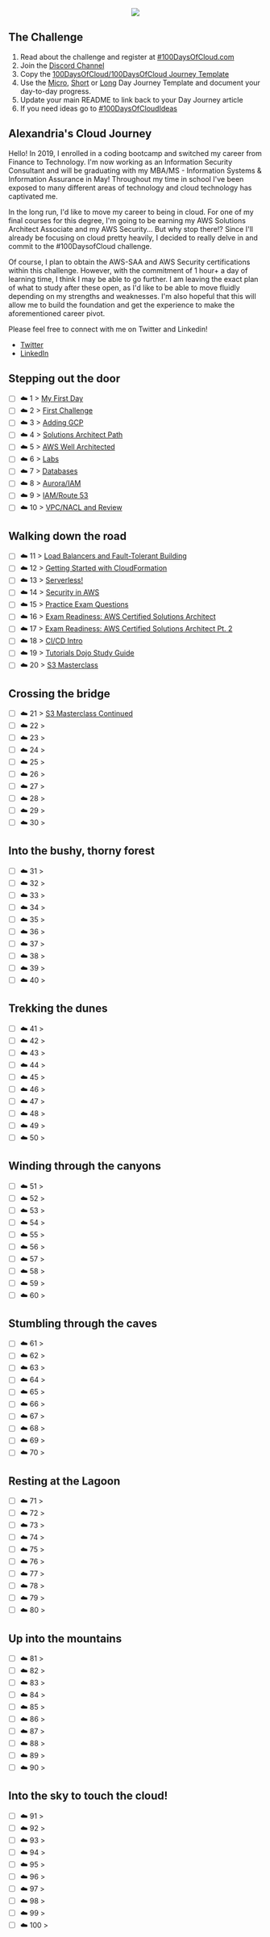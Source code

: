 <p align="center">
  <img src="banner.png">
</p>

## The Challenge
1. Read about the challenge and register at [#100DaysOfCloud.com](https://100DaysOfCloud.com)
2. Join the [Discord Channel](https://discord.gg/c6Db8nY)
3. Copy the [100DaysOfCloud/100DaysOfCloud Journey Template](https://github.com/100DaysOfCloud/100DaysOfCloud/generate)
4. Use the [Micro](Templates/000-DAY-ARTICLE-MICRO-TEMPLATE.md), [Short](Templates/001-DAY-ARTICLE-SHORT-TEMPLATE.md) or [Long](Templates/002-DAY-ARTICLE-LONG-TEMPLATE.md) Day Journey Template and document your day-to-day progress.
5. Update your main README to link back to your Day Journey article
4. If you need ideas go to [#100DaysOfCloudIdeas](https://github.com/100DaysOfCloud/100DaysOfCloudIdeas)

## Alexandria's Cloud Journey

Hello! In 2019, I enrolled in a coding bootcamp and switched my career from Finance to Technology. I'm now working as an Information Security Consultant and will be graduating with my MBA/MS - Information Systems & Information Assurance in May! Throughout my time in school I've been exposed to many different areas of technology and cloud technology has captivated me.

In the long run, I'd like to move my career to being in cloud. For one of my final courses for this degree, I'm going to be earning my AWS Solutions Architect Associate and my AWS Security... But why stop there!? Since I'll already be focusing on cloud pretty heavily, I decided to really delve in and commit to the #100DaysofCloud challenge. 

Of course, I plan to obtain the AWS-SAA and AWS Security certifications within this challenge. However, with the commitment of 1 hour+ a day of learning time, I think I may be able to go further. I am leaving the exact plan of what to study after these open, as I'd like to be able to move fluidly depending on my strengths and weaknesses. I'm also hopeful that this will allow me to build the foundation and get the experience to make the aforementioned career pivot. 

Please feel free to connect with me on Twitter and Linkedin!

- [Twitter](https://twitter.com/CAlexandria7)
- [LinkedIn](https://www.linkedin.com/in/calexandrial/)

## Stepping out the door

- [ ] ☁️ 1 > [My First Day](Journey/001/Readme.md)
- [ ] ☁️ 2 > [First Challenge](Journey/002/Readme.md)
- [ ] ☁️ 3 > [Adding GCP](Journey/003/Readme.md)
- [ ] ☁️ 4 > [Solutions Architect Path](Journey/004/Readme.md)
- [ ] ☁️ 5 > [AWS Well Architected](Journey/005/Readme.md)
- [ ] ☁️ 6 > [Labs](Journey/005/Readme.md)
- [ ] ☁️ 7 > [Databases](Journey/006/Readme.md)
- [ ] ☁️ 8 > [Aurora/IAM](Journey/007/Readme.md)
- [ ] ☁️ 9 > [IAM/Route 53](Journey/009/Readme.md)
- [ ] ☁️ 10 > [VPC/NACL and Review](Journey/010/Readme.md)

## Walking down the road

- [ ] ☁️ 11 > [Load Balancers and Fault-Tolerant Building](Journey/011/Readme.md)
- [ ] ☁️ 12 > [Getting Started with CloudFormation](Journey/012/Readme.md)
- [ ] ☁️ 13 > [Serverless!](Journey/013/Readme.md)
- [ ] ☁️ 14 > [Security in AWS](Journey/014/Readme.md)
- [ ] ☁️ 15 > [Practice Exam Questions](Journey/015/Readme.md)
- [ ] ☁️ 16 > [Exam Readiness: AWS Certified Solutions Architect](Journey/016/Readme.md)
- [ ] ☁️ 17 > [Exam Readiness: AWS Certified Solutions Architect Pt. 2](Journey/017/Readme.md)
- [ ] ☁️ 18 > [CI/CD Intro](Journey/018/Readme.md)
- [ ] ☁️ 19 > [Tutorials Dojo Study Guide](Journey/019/Readme.md)
- [ ] ☁️ 20 > [S3 Masterclass](Journey/020/Readme.md)

## Crossing the bridge

- [ ] ☁️ 21 > [S3 Masterclass Continued](Journey/021/Readme.md)
- [ ] ☁️ 22 > [](Journey/022/Readme.md)
- [ ] ☁️ 23 > [](Journey/023/Readme.md)
- [ ] ☁️ 24 > [](Journey/024/Readme.md)
- [ ] ☁️ 25 > [](Journey/025/Readme.md)
- [ ] ☁️ 26 > [](Journey/026/Readme.md)
- [ ] ☁️ 27 > [](Journey/027/Readme.md)
- [ ] ☁️ 28 > [](Journey/028/Readme.md)
- [ ] ☁️ 29 > [](Journey/029/Readme.md)
- [ ] ☁️ 30 > [](Journey/030/Readme.md)

## Into the bushy, thorny forest

- [ ] ☁️ 31 > [](Journey/031/Readme.md)
- [ ] ☁️ 32 > [](Journey/032/Readme.md)
- [ ] ☁️ 33 > [](Journey/033/Readme.md)
- [ ] ☁️ 34 > [](Journey/034/Readme.md)
- [ ] ☁️ 35 > [](Journey/035/Readme.md)
- [ ] ☁️ 36 > [](Journey/036/Readme.md)
- [ ] ☁️ 37 > [](Journey/037/Readme.md)
- [ ] ☁️ 38 > [](Journey/038/Readme.md)
- [ ] ☁️ 39 > [](Journey/039/Readme.md)
- [ ] ☁️ 40 > [](Journey/040/Readme.md)

## Trekking the dunes

- [ ] ☁️ 41 > [](Journey/041/Readme.md)
- [ ] ☁️ 42 > [](Journey/042/Readme.md)
- [ ] ☁️ 43 > [](Journey/043/Readme.md)
- [ ] ☁️ 44 > [](Journey/044/Readme.md)
- [ ] ☁️ 45 > [](Journey/045/Readme.md)
- [ ] ☁️ 46 > [](Journey/046/Readme.md)
- [ ] ☁️ 47 > [](Journey/047/Readme.md)
- [ ] ☁️ 48 > [](Journey/048/Readme.md)
- [ ] ☁️ 49 > [](Journey/049/Readme.md)
- [ ] ☁️ 50 > [](Journey/050/Readme.md)

## Winding through the canyons

- [ ] ☁️ 51 > [](Journey/051/Readme.md)
- [ ] ☁️ 52 > [](Journey/052/Readme.md)
- [ ] ☁️ 53 > [](Journey/053/Readme.md)
- [ ] ☁️ 54 > [](Journey/054/Readme.md)
- [ ] ☁️ 55 > [](Journey/055/Readme.md)
- [ ] ☁️ 56 > [](Journey/056/Readme.md)
- [ ] ☁️ 57 > [](Journey/057/Readme.md)
- [ ] ☁️ 58 > [](Journey/058/Readme.md)
- [ ] ☁️ 59 > [](Journey/059/Readme.md)
- [ ] ☁️ 60 > [](Journey/060/Readme.md)

## Stumbling through the caves

- [ ] ☁️ 61 > [](Journey/061/Readme.md)
- [ ] ☁️ 62 > [](Journey/062/Readme.md)
- [ ] ☁️ 63 > [](Journey/063/Readme.md)
- [ ] ☁️ 64 > [](Journey/064/Readme.md)
- [ ] ☁️ 65 > [](Journey/065/Readme.md)
- [ ] ☁️ 66 > [](Journey/066/Readme.md)
- [ ] ☁️ 67 > [](Journey/067/Readme.md)
- [ ] ☁️ 68 > [](Journey/068/Readme.md)
- [ ] ☁️ 69 > [](Journey/069/Readme.md)
- [ ] ☁️ 70 > [](Journey/070/Readme.md)

## Resting at the Lagoon

- [ ] ☁️ 71 > [](Journey/071/Readme.md)
- [ ] ☁️ 72 > [](Journey/072/Readme.md)
- [ ] ☁️ 73 > [](Journey/073/Readme.md)
- [ ] ☁️ 74 > [](Journey/074/Readme.md)
- [ ] ☁️ 75 > [](Journey/075/Readme.md)
- [ ] ☁️ 76 > [](Journey/076/Readme.md)
- [ ] ☁️ 77 > [](Journey/077/Readme.md)
- [ ] ☁️ 78 > [](Journey/078/Readme.md)
- [ ] ☁️ 79 > [](Journey/079/Readme.md)
- [ ] ☁️ 80 > [](Journey/080/Readme.md)

## Up into the mountains

- [ ] ☁️ 81 > [](Journey/081/Readme.md)
- [ ] ☁️ 82 > [](Journey/082/Readme.md)
- [ ] ☁️ 83 > [](Journey/083/Readme.md)
- [ ] ☁️ 84 > [](Journey/084/Readme.md)
- [ ] ☁️ 85 > [](Journey/085/Readme.md)
- [ ] ☁️ 86 > [](Journey/086/Readme.md)
- [ ] ☁️ 87 > [](Journey/087/Readme.md)
- [ ] ☁️ 88 > [](Journey/088/Readme.md)
- [ ] ☁️ 89 > [](Journey/089/Readme.md)
- [ ] ☁️ 90 > [](Journey/090/Readme.md)

## Into the sky to touch the cloud!

- [ ] ☁️ 91 > [](Journey/091/Readme.md)
- [ ] ☁️ 92 > [](Journey/092/Readme.md)
- [ ] ☁️ 93 > [](Journey/093/Readme.md)
- [ ] ☁️ 94 > [](Journey/094/Readme.md)
- [ ] ☁️ 95 > [](Journey/095/Readme.md)
- [ ] ☁️ 96 > [](Journey/096/Readme.md)
- [ ] ☁️ 97 > [](Journey/097/Readme.md)
- [ ] ☁️ 98 > [](Journey/098/Readme.md)
- [ ] ☁️ 99 > [](Journey/099/Readme.md)
- [ ] ☁️ 100 > [](Journey/100/Readme.md)
